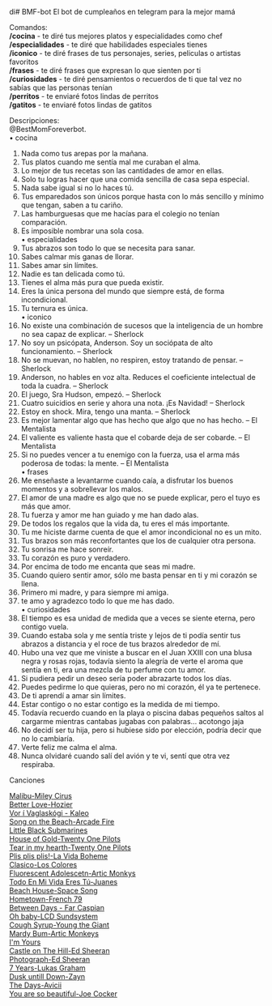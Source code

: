 di# BMF-bot
El bot de cumpleaños en telegram para la mejor mamá

Comandos:  
**/cocina** - te diré tus mejores platos y especialidades como chef  
**/especialidades** - te diré que habilidades especiales tienes  
**/iconico** - te diré frases de tus personajes, series, peliculas o artistas favoritos  
**/frases** - te diré frases que expresan lo que sienten por ti  
**/curiosidades** - te diré pensamientos o recuerdos de ti que tal vez no sabías que las personas tenían  
**/perritos** - te enviaré fotos lindas de perritos  
**/gatitos** - te enviaré fotos lindas de gatitos


Descripciones:  
@BestMomForeverbot.  
•	cocina  
1.	Nada como tus arepas por la mañana.  
2.	Tus platos cuando me sentía mal me curaban el alma.  
3.	Lo mejor de tus recetas son las cantidades de amor en ellas.  
4.	Solo tu logras hacer que una comida sencilla de casa sepa especial.  
5.	Nada sabe igual si no lo haces tú.  
6.	Tus emparedados son únicos porque hasta con lo más sencillo y mínimo que tengan, saben a tu cariño.  
7.	Las hamburguesas que me hacías para el colegio no tenían comparación.  
8.	Es imposible nombrar una sola cosa.  
•	especialidades  
1.	Tus abrazos son todo lo que se necesita para sanar.  
2.	Sabes calmar mis ganas de llorar.  
3.	Sabes amar sin límites.  
4.	Nadie es tan delicada como tú.  
5.	Tienes el alma más pura que pueda existir.  
6.	Eres la única persona del mundo que siempre está, de forma incondicional.  
7.	Tu ternura es única.  
•	iconico  
1.	No existe una combinación de sucesos que la inteligencia de un hombre no sea capaz de explicar. – Sherlock  
2.	No soy un psicópata, Anderson. Soy un sociópata de alto funcionamiento. – Sherlock  
3.	No se muevan, no hablen, no respiren, estoy tratando de pensar. – Sherlock  
4.	Anderson, no hables en voz alta. Reduces el coeficiente intelectual de toda la cuadra. – Sherlock  
5.	El juego, Sra Hudson, empezó. – Sherlock  
6.	Cuatro suicidios en serie y ahora una nota. ¡Es Navidad! – Sherlock  
7.	Estoy en shock. Mira, tengo una manta. – Sherlock  
8.	Es mejor lamentar algo que has hecho que algo que no has hecho. – El Mentalista  
9.	El valiente es valiente hasta que el cobarde deja de ser cobarde. – El Mentalista  
10.	Si no puedes vencer a tu enemigo con la fuerza, usa el arma más poderosa de todas: la mente. – El Mentalista  
•	frases   
1.	Me enseñaste a levantarme cuando caía, a disfrutar los buenos momentos y a sobrellevar los malos.  
2.	El amor de una madre es algo que no se puede explicar, pero el tuyo es más que amor.  
3.	Tu fuerza y amor me han guiado y me han dado alas.  
4.	De todos los regalos que la vida da, tu eres el más importante.  
5.	Tu me hiciste darme cuenta de que el amor incondicional no es un mito.  
6.	Tus brazos son más reconfortantes que los de cualquier otra persona.  
7.	Tu sonrisa me hace sonreír.  
8.	Tu corazón es puro y verdadero.  
9.	Por encima de todo me encanta que seas mi madre.  
10.	Cuando quiero sentir amor, sólo me basta pensar en ti y mi corazón se llena.  
11.	Primero mi madre, y para siempre mi amiga.  
12.	te amo y agradezco todo lo que me has dado.  
•	curiosidades  
1.	El tiempo es esa unidad de medida que a veces se siente eterna, pero contigo vuela.  
2.	Cuando estaba sola y me sentía triste y lejos de ti podía sentir tus abrazos a distancia y el roce de tus brazos alrededor de mí.  
3.	Hubo una vez que me viniste a buscar en el Juan XXIII con una blusa negra y rosas rojas, todavía siento la alegría de verte el aroma que sentía en ti, era una mezcla de tu perfume con tu amor.  
4.	Si pudiera pedir un deseo sería poder abrazarte todos los días.  
5.	Puedes pedirme lo que quieras, pero no mi corazón, él ya te pertenece.  
6.	De ti aprendí a amar sin límites.  
7.	Estar contigo o no estar contigo es la medida de mi tiempo.  
8.	Todavía recuerdo cuando en la playa o piscina dabas pequeños saltos al cargarme mientras cantabas jugabas con palabras… acotongo jaja  
9.	No decidí ser tu hija, pero si hubiese sido por elección, podría decir que no lo cambiaría.  
10.	Verte feliz me calma el alma.  
11.	Nunca olvidaré cuando salí del avión y te vi, sentí que otra vez respiraba.  

Canciones 

[Malibu-Miley Cirus](https://www.youtube.com/watch?v=8j9zMok6two)  
[Better Love-Hozier](https://youtu.be/Wm4CrOfbHMI)  
[Vor í Vaglaskógi - Kaleo](https://www.youtube.com/watch?v=Da5qQD_RpEQ)  
[Song on the Beach-Arcade Fire](https://www.youtube.com/watch?v=bsjJaoxKsm8)  
[Little Black Submarines](https://www.youtube.com/watch?v=6k8es2BNloE)  
[House of Gold-Twenty One Pilots](https://www.youtube.com/watch?v=mDyxykpYeu8)  
[Tear in my hearth-Twenty One Pilots](https://www.youtube.com/watch?v=nky4me4NP70)  
[Plis plis plis!-La Vida Boheme](https://www.youtube.com/watch?v=ljgsfZHZJqA)  
[Clasico-Los Colores](https://www.youtube.com/watch?v=ZF8azpYrrCY&list=RDEMfY0uf3FFgYSubn5eguRmCA&index=2)  
[Fluorescent Adolescetn-Artic Monkys](https://www.youtube.com/watch?v=ma9I9VBKPiw&list=PL3s4G5l5nwI_lYKpq-GrBfF2dstRnBQcn)  
[Todo En Mi Vida Eres Tú-Juanes](https://www.youtube.com/watch?v=og231VXT8fI)  
[Beach House-Space Song](https://www.youtube.com/watch?v=f9X1C7pTu-M&list=RDf9X1C7pTu-M&start_radio=1)  
[Hometown-French 79](https://www.youtube.com/watch?v=yAv5pLO37mE&list=RDf9X1C7pTu-M&index=5)  
[Between Days - Far Caspian](https://www.youtube.com/watch?v=sl86DDpAkxw)  
[Oh baby-LCD Sundsystem](https://www.youtube.com/watch?v=5gIhrPGyu6U)  
[Cough Syrup-Young the Giant](https://www.youtube.com/watch?v=MzT3vcQQNow)  
[Mardy Bum-Artic Monkeys](https://www.youtube.com/watch?v=dO368WjwyFs)  
[I'm Yours](https://www.youtube.com/watch?v=8mCCMhuKEYw)  
[Castle on The Hill-Ed Sheeran](https://www.youtube.com/watch?v=7Qp5vcuMIlk)  
[Photograph-Ed Sheeran](https://www.youtube.com/watch?v=nSDgHBxUbVQ)  
[7 Years-Lukas Graham](https://www.youtube.com/watch?v=LHCob76kigA)  
[Dusk untill Down-Zayn](https://www.youtube.com/watch?v=tt2k8PGm-TI)  
[The Days-Avicii](https://www.youtube.com/watch?v=JDglMK9sgIQ)  
[You are so beautiful-Joe Cocker](https://www.youtube.com/watch?v=ZqUyEhk2LtE)  

